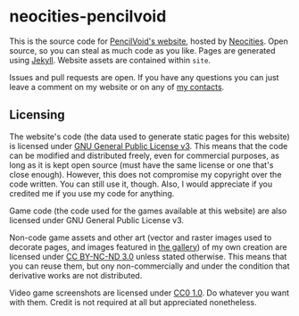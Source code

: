 # neocities-pencilvoid
This is the source code for [PencilVoid's website](https://pencilvoid.neocities.org/), hosted by [Neocities](https://neocities.org). Open source, so you can steal as much code as you like. Pages are generated using [Jekyll](https://jekyllrb.com). Website assets are contained within `site`.

Issues and pull requests are open. If you have any questions you can just leave a comment on my website or on any of [my contacts](https://pencilvoid.neocities.org/aboutme/#otherplaces).

## Licensing
The website's code (the data used to generate static pages for this website) is licensed under [GNU General Public License v3](https://www.gnu.org/licenses/gpl-3.0.en.html). This means that the code can be modified and distributed freely, even for commercial purposes, as long as it is kept open source (must have the same license or one that's close enough). However, this does not compromise my copyright over the code written. You can still use it, though. Also, I would appreciate if you credited me if you use my code for anything.

Game code (the code used for the games available at this website) are also licensed under GNU General Public License v3.

Non-code game assets and other art (vector and raster images used to decorate pages, and images featured in [the gallery](https://pencilvoid.neocities.org/art)) of my own creation are licensed under [CC BY-NC-ND 3.0](https://creativecommons.org/licenses/by-nc-nd/3.0/) unless stated otherwise. This means that you can reuse them, but ony non-commercially and under the condition that derivative works are not distributed.

Video game screenshots are licensed under [CC0 1.0](https://creativecommons.org/publicdomain/zero/1.0/). Do whatever you want with them. Credit is not required at all but appreciated nonetheless.
